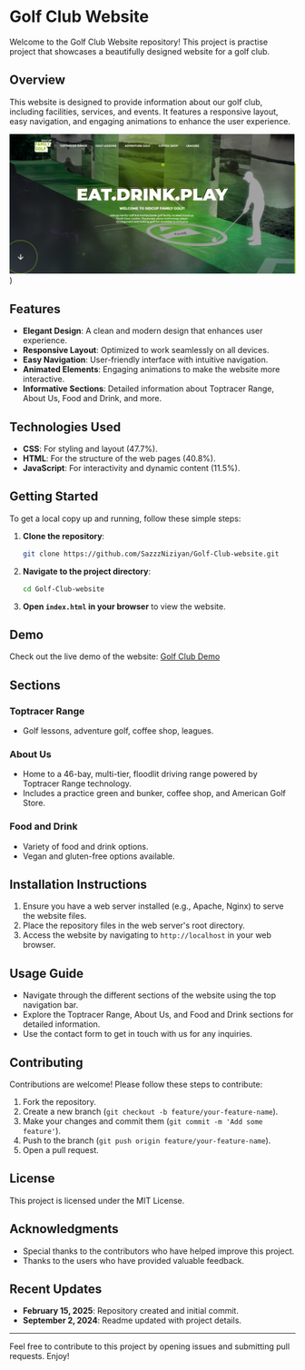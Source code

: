 
# Golf Club Website

Welcome to the Golf Club Website repository! This project is practise project that showcases a beautifully designed website for a golf club.

## Overview

This website is designed to provide information about our golf club, including facilities, services, and events. It features a responsive layout, easy navigation, and engaging animations to enhance the user experience.

![Golf Club](https://github.com/SazzzNiziyan/Golf-Club-website/blob/0595902611ce466f315d8d4003996715a2b0b0ed/Screenshot%202024-08-30%20111718.png))

## Features

- **Elegant Design**: A clean and modern design that enhances user experience.
- **Responsive Layout**: Optimized to work seamlessly on all devices.
- **Easy Navigation**: User-friendly interface with intuitive navigation.
- **Animated Elements**: Engaging animations to make the website more interactive.
- **Informative Sections**: Detailed information about Toptracer Range, About Us, Food and Drink, and more.

## Technologies Used

- **CSS**: For styling and layout (47.7%).
- **HTML**: For the structure of the web pages (40.8%).
- **JavaScript**: For interactivity and dynamic content (11.5%).

## Getting Started

To get a local copy up and running, follow these simple steps:

1. **Clone the repository**:
    ```sh
    git clone https://github.com/SazzzNiziyan/Golf-Club-website.git
    ```
2. **Navigate to the project directory**:
    ```sh
    cd Golf-Club-website
    ```
3. **Open `index.html` in your browser** to view the website.

## Demo

Check out the live demo of the website:
[Golf Club Demo](https://sazzzniziyan.github.io/Golf-Club-website/)

## Sections

### Toptracer Range
- Golf lessons, adventure golf, coffee shop, leagues.

### About Us
- Home to a 46-bay, multi-tier, floodlit driving range powered by Toptracer Range technology.
- Includes a practice green and bunker, coffee shop, and American Golf Store.

### Food and Drink
- Variety of food and drink options.
- Vegan and gluten-free options available.

## Installation Instructions

1. Ensure you have a web server installed (e.g., Apache, Nginx) to serve the website files.
2. Place the repository files in the web server's root directory.
3. Access the website by navigating to `http://localhost` in your web browser.

## Usage Guide

- Navigate through the different sections of the website using the top navigation bar.
- Explore the Toptracer Range, About Us, and Food and Drink sections for detailed information.
- Use the contact form to get in touch with us for any inquiries.

## Contributing

Contributions are welcome! Please follow these steps to contribute:

1. Fork the repository.
2. Create a new branch (`git checkout -b feature/your-feature-name`).
3. Make your changes and commit them (`git commit -m 'Add some feature'`).
4. Push to the branch (`git push origin feature/your-feature-name`).
5. Open a pull request.

## License

This project is licensed under the MIT License.

## Acknowledgments

- Special thanks to the contributors who have helped improve this project.
- Thanks to the users who have provided valuable feedback.

## Recent Updates

- **February 15, 2025**: Repository created and initial commit.
- **September 2, 2024**: Readme updated with project details.

---

Feel free to contribute to this project by opening issues and submitting pull requests. Enjoy!
```

